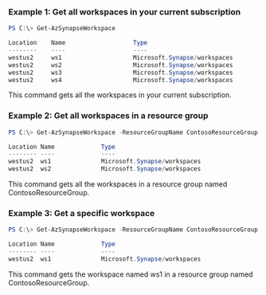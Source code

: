 ### Example 1: Get all workspaces in your current subscription
```powershell
PS C:\> Get-AzSynapseWorkspace

Location    Name                   Type
--------    ----                   ----
westus2     ws1                    Microsoft.Synapse/workspaces
westus2     ws2                    Microsoft.Synapse/workspaces
westus2     ws3                    Microsoft.Synapse/workspaces
westus2     ws4                    Microsoft.Synapse/workspaces
```

This command gets all the workspaces in your current subscription.

### Example 2: Get all workspaces in a resource group
```powershell
PS C:\> Get-AzSynapseWorkspace -ResourceGroupName ContosoResourceGroup

Location Name             Type
-------- ----             ----
westus2  ws1              Microsoft.Synapse/workspaces
westus2  ws2              Microsoft.Synapse/workspaces
```

This command gets all the workspaces in a resource group named ContosoResourceGroup.

### Example 3: Get a specific workspace
```powershell
PS C:\> Get-AzSynapseWorkspace -ResourceGroupName ContosoResourceGroup -Name ws1

Location Name             Type
-------- ----             ----
westus2  ws1              Microsoft.Synapse/workspaces
```

This command gets the workspace named ws1 in a resource group named ContosoResourceGroup.

